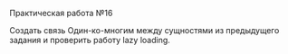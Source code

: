 Практическая работа №16

Создать связь Один-ко-многим между сущностями из предыдущего
задания и проверить работу lazy loading.
